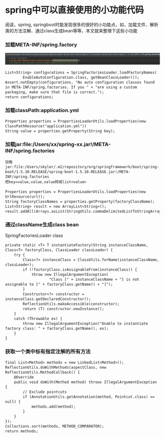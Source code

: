 # spring中可以直接使用的小功能代码

阅读，spring, springboot时能发现很多的很好的小功能点，如，加载文件、解析类的方法注解、通过class生成bean等等，本文就来整理下这些小功能

### 加载META-INF/spring.factory
![-w977](media/15535588350157.jpg)

```
List<String> configurations = SpringFactoriesLoader.loadFactoryNames(
		EnableAutoConfiguration.class, getBeanClassLoader());
Assert.notEmpty(configurations, "No auto configuration classes found in META-INF/spring.factories. If you " + "are using a custom packaging, make sure that file is correct.");
return configurations;
```

### 加载classPath:application.yml
```
Properties properties = PropertiesLoaderUtils.loadProperties(new ClassPathResource("application.yml"))
String value = properties.getProperty(String key);
```
### 加载jar:file:/Users/xx/spring-xx.jar!/META-INF/spring.factories
```
加载jar:file:/Users/skyler/.m2/repository/org/springframework/boot/spring-boot/1.5.10.RELEASE/spring-boot-1.5.10.RELEASE.jar!/META-INF/spring.factories
把key=value,value,value转成list<value>

Properties properties = PropertiesLoaderUtils.loadProperties(new UrlResource(url));
String factoryClassNames = properties.getProperty(factoryClassName);
List<String> result = new ArrayList<String>();
result.addAll(Arrays.asList(StringUtils.commaDelimitedListToStringArray(factoryClassNames)));

```

### 通过className生成class bean
SpringFactoriesLoader class
```
private static <T> T instantiateFactory(String instanceClassName, Class<T> factoryClass, ClassLoader classLoader) {
	try {
		Class<?> instanceClass = ClassUtils.forName(instanceClassName, classLoader);
		if (!factoryClass.isAssignableFrom(instanceClass)) {
			throw new IllegalArgumentException(
					"Class [" + instanceClassName + "] is not assignable to [" + factoryClass.getName() + "]");
		}
		Constructor<?> constructor = instanceClass.getDeclaredConstructor();
		ReflectionUtils.makeAccessible(constructor);
		return (T) constructor.newInstance();
	}
	catch (Throwable ex) {
		throw new IllegalArgumentException("Unable to instantiate factory class: " + factoryClass.getName(), ex);
	}
}
```

### 获取一个类中标有指定注解的所有方法
```
final List<Method> methods = new LinkedList<Method>();
ReflectionUtils.doWithMethods(aspectClass, new ReflectionUtils.MethodCallback() {
	@Override
	public void doWith(Method method) throws IllegalArgumentException {
		// Exclude pointcuts
		if (AnnotationUtils.getAnnotation(method, Pointcut.class) == null) {
			methods.add(method);
		}
	}
});
Collections.sort(methods, METHOD_COMPARATOR);
return methods;
```
